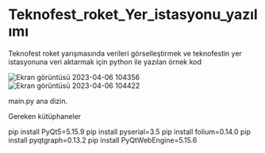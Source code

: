 # Teknofest_roket_Yer_istasyonu_yazılımı
Teknofest roket yarışmasında verileri görselleştirmek ve teknofestin yer istasyonuna veri aktarmak için python ile yazılan örnek kod

![Ekran görüntüsü 2023-04-06 104356](https://user-images.githubusercontent.com/96130124/230311087-ecfb6409-4e6f-4962-84a1-6cf7552a0008.png)
![Ekran görüntüsü 2023-04-06 104422](https://user-images.githubusercontent.com/96130124/230311111-53267551-550e-41d4-b866-f125eb5ca949.png)

main.py ana dizin.

Gereken kütüphaneler

pip install PyQt5=5.15.9
pip install pyserial=3.5
pip install folium=0.14.0
pip install pyqtgraph=0.13.2
pip install PyQtWebEngine=5.15.6
